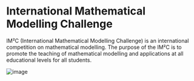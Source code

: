 # International Mathematical Modelling Challenge​

IM²C (International Mathematical Modelling Challenge) is an international competition on mathematical modelling. The purpose of the IM²C is to promote the teaching of mathematical modelling and applications at all educational levels for all students.

![image](https://user-images.githubusercontent.com/95768353/221900160-82e2675f-df12-4cf7-b74b-75a21f8a2c27.png)
